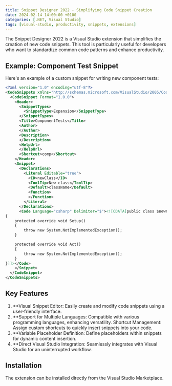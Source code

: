 ```yaml
---
title: Snippet Designer 2022 - Simplifying Code Snippet Creation
date: 2024-02-14 14:00:00 +0100
categories: [.NET, Visual Studio]
tags: [visual-studio, productivity, snippets, extensions]
---
```


The Snippet Designer 2022 is a Visual Studio extension that simplifies the creation of new code snippets. This tool is particularly useful for developers who want to standardize common code patterns and enhance productivity.

## Example: Component Test Snippet

Here's an example of a custom snippet for writing new component tests:

```xml
<?xml version="1.0" encoding="utf-8"?>
<CodeSnippets xmlns="http://schemas.microsoft.com/VisualStudio/2005/CodeSnippet">
  <CodeSnippet Format="1.0.0">
    <Header>
      <SnippetTypes>
        <SnippetType>Expansion</SnippetType>
      </SnippetTypes>
      <Title>ComponentTests</Title>
      <Author>
      </Author>
      <Description>
      </Description>
      <HelpUrl>
      </HelpUrl>
      <Shortcut>comp</Shortcut>
    </Header>
    <Snippet>
      <Declarations>
        <Literal Editable="true">
          <ID>newClass</ID>
          <ToolTip>New class</ToolTip>
          <Default>className</Default>
          <Function>
          </Function>
        </Literal>
      </Declarations>
      <Code Language="csharp" Delimiter="$"><![CDATA[public class $newClass$ : DatabaseComponentTestBase
{
    protected override void Setup()
    {
        throw new System.NotImplementedException();
    }

    protected override void Act()
    {
        throw new System.NotImplementedException();
    }
}]]></Code>
    </Snippet>
  </CodeSnippet>
</CodeSnippets>
```

## Key Features
1. **Visual Snippet Editor: Easily create and modify code snippets using a user-friendly interface.
2. **Support for Multiple Languages: Compatible with various programming languages, enhancing versatility.
Shortcut Management: Assign custom shortcuts to quickly insert snippets into your code.
3. **Variable Placeholder Definition: Define placeholders within snippets for dynamic content insertion.
4. **Direct Visual Studio Integration: Seamlessly integrates with Visual Studio for an uninterrupted workflow.
## Installation
The extension can be installed directly from the Visual Studio Marketplace.
